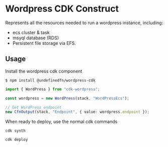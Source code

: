 # Wordpress CDK Construct

Represents all the resources needed to run a wordpress instance, including:

-   ecs cluster & task
-   msyql database (RDS)
-   Persistent file storage via EFS.

## Usage

Install the wordpress cdk component

```
$ npm install @undefinedfn/wordpress-cdk
```

```typescript
import { WordPress } from "cdk-wordpress";

const wordpress = new WordPress(stack, "WordPressEcs");

// Get WordPress endpoint
new CfnOutput(stack, "Endpoint", { value: wordpress.endpoint });
```

When ready to deploy, use the normal cdk commands

```
cdk synth
```

```
cdk deploy
```
